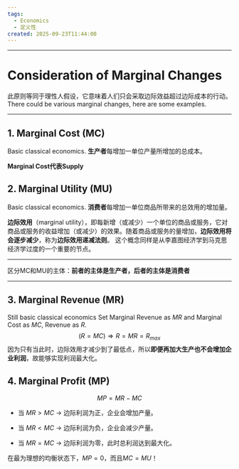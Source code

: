 ```yaml
---
tags:
  - Economics
  - 定义性
created: 2025-09-23T11:44:00
---
```

---
# Consideration of Marginal Changes
此原则等同于理性人假设，它意味着人们只会采取边际效益超过边际成本的行动。
There could be various marginal changes, here are some examples.

---
## 1. Marginal Cost (MC)
Basic classical economics.
**生产者**每增加一单位产量所增加的总成本。

**Marginal Cost代表Supply**
## 2. Marginal Utility (MU)
Basic classical economics.
**消费者**每增加一单位商品所带来的总效用的增加量。

**边际效用**（marginal utility），即每新增（或减少）一个单位的商品或服务，它对商品或服务的收益增加（或减少）的效果。随着商品或服务的量增加，**边际效用将会逐步减少**，称为**边际效用递减法则**。
这个概念同样是从李嘉图经济学到马克思经济学过度的一个重要的节点。

---

区分MC和MU的主体：**前者的主体是生产者，后者的主体是消费者**

---
## 3. Marginal Revenue (MR)
Still basic classical economics
Set Marginal Revenue as $MR$ and Marginal Cost as $MC$, Revenue as $R$.
$$(R=MC)\Rightarrow R=MR=R_{max}$$
因为只有当此时，边际效用才减少到了最低点，所以**即便再加大生产也不会增加企业利润**，故能够实现利润最大化。

## 4. Marginal Profit (MP)
$$MP=MR-MC$$
- 当 $MR > MC$ → 边际利润为正，企业会增加产量。
    
- 当 $MR < MC$ → 边际利润为负，企业会减少产量。
    
- 当 $MR = MC$ → 边际利润为零，此时总利润达到最大化。

在最为理想的均衡状态下，$MP=0$，而且$MC=MU$！